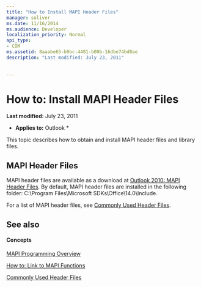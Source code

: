 ```yaml
---
title: "How to Install MAPI Header Files"
manager: soliver
ms.date: 11/16/2014
ms.audience: Developer
localization_priority: Normal
api_type:
- COM
ms.assetid: 8aaabe65-b0bc-4481-b00b-16dbe74bd8ae
description: "Last modified: July 23, 2011"
 
 
---
```


# How to: Install MAPI Header Files

 **Last modified:** July 23, 2011 
  
 * **Applies to:** Outlook * 
  
This topic describes how to obtain and install MAPI header files and library files.
  
## MAPI Header Files

MAPI header files are available as a download at [Outlook 2010: MAPI Header Files](http://www.microsoft.com/downloads/details.aspx?FamilyID=f8d01fc8-f7b5-4228-baa3-817488a66db1). By default, MAPI header files are installed in the following folder: C:\Program Files\Microsoft SDKs\Office\14.0\Include.
  
For a list of MAPI header files, see [Commonly Used Header Files](commonly-used-header-files.md).
  
## See also

#### Concepts

[MAPI Programming Overview](mapi-programming-overview.md)
  
[How to: Link to MAPI Functions](how-to-link-to-mapi-functions.md)
  
[Commonly Used Header Files](commonly-used-header-files.md)

